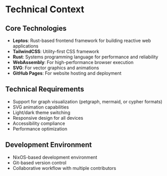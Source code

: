 # Technical Context

## Core Technologies
- **Leptos**: Rust-based frontend framework for building reactive web applications
- **TailwindCSS**: Utility-first CSS framework
- **Rust**: Systems programming language for performance and reliability
- **WebAssembly**: For high-performance browser execution
- **SVG**: For vector graphics and animations
- **GitHub Pages**: For website hosting and deployment

## Technical Requirements
- Support for graph visualization (petgraph, mermaid, or cypher formats)
- SVG animation capabilities
- Light/dark theme switching
- Responsive design for all devices
- Accessibility compliance
- Performance optimization

## Development Environment
- NixOS-based development environment
- Git-based version control
- Collaborative workflow with multiple contributors 